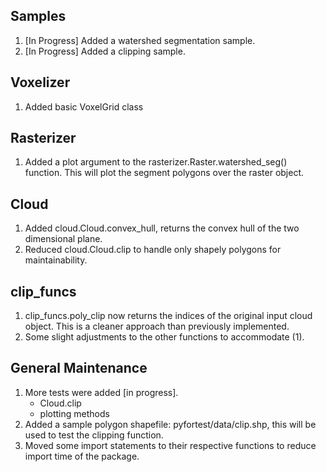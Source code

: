 ## Samples
1. [In Progress] Added a watershed segmentation sample.
2. [In Progress] Added a clipping sample.

## Voxelizer
1. Added basic VoxelGrid class

## Rasterizer
1. Added a plot argument to the rasterizer.Raster.watershed_seg() function. This will plot the segment polygons over the raster object.

## Cloud
1. Added cloud.Cloud.convex_hull, returns the convex hull of the two dimensional plane.
2. Reduced cloud.Cloud.clip to handle only shapely polygons for maintainability.

## clip_funcs
1. clip_funcs.poly_clip now returns the indices of the original input cloud object. This is a cleaner approach than previously implemented.
2. Some slight adjustments to the other functions to accommodate (1).

## General Maintenance
1. More tests were added [in progress].
	- Cloud.clip
	- plotting methods
2. Added a sample polygon shapefile: pyfortest/data/clip.shp, this will be used to test the clipping function.
3. Moved some import statements to their respective functions to reduce import time of the package.
